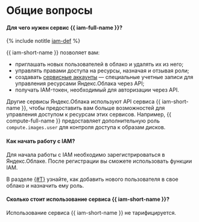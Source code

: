 # Общие вопросы

#### Для чего нужен сервис {{ iam-full-name }}?

{% include notitle [iam-def](../../_includes/iam-def.md) %}

{{ iam-short-name }} позволяет вам:
* приглашать новых пользователей в облако и удалять их из него;
* управлять правами доступа на ресурсы, назначая и отзывая роли;
* создавать [сервисные аккаунты](../concepts/users/service-accounts.md) — специальные учетные записи для управления ресурсами Яндекс.Облака через API;
* получать IAM-токен, необходимый для авторизации через API.

Другие сервисы Яндекс.Облака используют API сервиса {{ iam-short-name }}, чтобы предоставить вам больше возможностей для управления доступом к ресурсам этих сервисов. Например, {{ compute-full-name }} предоставляет дополнительную роль `compute.images.user` для контроля доступа к образам дисков.

#### Как начать работу с IAM?

Для начала работы с IAM необходимо зарегистрироваться в Яндекс.Облаке. После регистрации вы сможете использовать функции IAM.

В разделе [{#T}](../quickstart.md) узнайте, как добавить нового пользователя в свое облако и назначить ему роль.

#### Сколько стоит использование сервиса {{ iam-short-name }}?

Использование сервиса {{ iam-short-name }} не тарифицируется.
